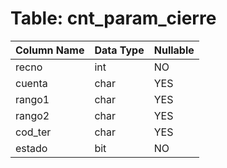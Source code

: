 # Table: cnt_param_cierre

| Column Name | Data Type | Nullable |
|-------------|-----------|----------|
| recno | int | NO |
| cuenta | char | YES |
| rango1 | char | YES |
| rango2 | char | YES |
| cod_ter | char | YES |
| estado | bit | NO |
